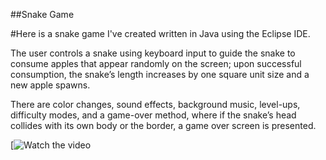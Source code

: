 ##Snake Game

#Here is a snake game I've created written in Java using the Eclipse IDE.

The user controls a snake using keyboard input to guide the snake to consume apples that appear randomly on the screen; upon successful consumption, the snake’s length increases by one square unit size and a new apple spawns.

There are color changes, sound effects, background music, level-ups, difficulty modes, and a game-over method, where if the snake’s head collides with its own body or the border, a game over screen is presented.

[![Watch the video]([https://www.kapwing.com/videos/65fc82f70f64e5efd69ee55a](https://github.com/JR09427N/jeansebastien-my-rep/raw/refs/heads/main/snake-game-video.mp4))
